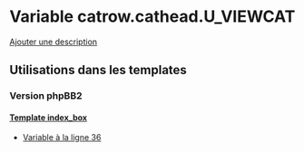# Variable catrow.cathead.U_VIEWCAT
[Ajouter une description](https://fa-tvars.appspot.com/var/catrow.cathead.U_VIEWCAT)

## Utilisations dans les templates

### Version phpBB2

#### [Template index_box](subsilver/index_box.md)
* [Variable &agrave; la ligne 36](../subsilver/index_box.tpl#L36)